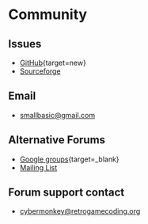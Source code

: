 # Community

## Issues
- [GitHub](https://github.com/smallbasic/SmallBASIC/issues){target=new}
- [Sourceforge](https://sourceforge.net/p/smallbasic/_list/tickets?source=navbar)

## Email
- [smallbasic@gmail.com](mailto:smallbasic@gmail.com)

## Alternative Forums
- [Google groups](https://groups.google.com/forum/#!forum/sbasic){target=_blank}
- [Mailing List](https://sourceforge.net/projects/smallbasic/lists/smallbasic-public)

## Forum support contact
- cybermonkey@retrogamecoding.org
